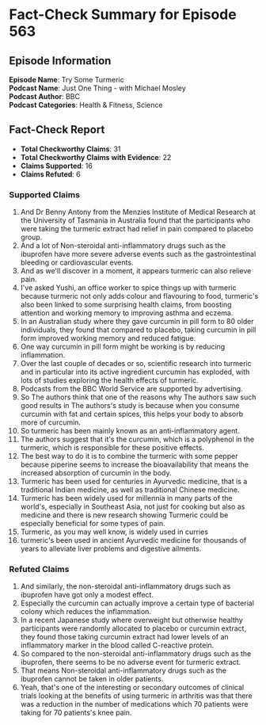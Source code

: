 # Fact-Check Summary for Episode 563

## Episode Information

**Episode Name**: Try Some Turmeric  
**Podcast Name**: Just One Thing - with Michael Mosley  
**Podcast Author**: BBC  
**Podcast Categories**: Health & Fitness, Science

## Fact-Check Report

- **Total Checkworthy Claims**: 31
- **Total Checkworthy Claims with Evidence**: 22
- **Claims Supported**: 16
- **Claims Refuted**: 6

### Supported Claims

1. And Dr Benny Antony from the Menzies Institute of Medical Research at the University of Tasmania in Australia found that the participants who were taking the turmeric extract had relief in pain compared to placebo group.
2. And a lot of Non-steroidal anti-inflammatory drugs such as the ibuprofen have more severe adverse events such as the gastrointestinal bleeding or cardiovascular events.
3. And as we'll discover in a moment, it appears turmeric can also relieve pain.
4. I've asked Yushi, an office worker to spice things up with turmeric because turmeric not only adds colour and flavouring to food, turmeric's also been linked to some surprising health claims, from boosting attention and working memory to improving asthma and eczema.
5. In an Australian study where they gave curcumin in pill form to 80 older individuals, they found that compared to placebo, taking curcumin in pill form improved working memory and reduced fatigue.
6. One way curcumin in pill form might be working is by reducing inflammation.
7. Over the last couple of decades or so, scientific research into turmeric and in particular into its active ingredient curcumin has exploded, with lots of studies exploring the health effects of turmeric.
8. Podcasts from the BBC World Service are supported by advertising.
9. So The authors think that one of the reasons why The authors saw such good results in The authors's study is because when you consume curcumin with fat and certain spices, this helps your body to absorb more of curcumin.
10. So turmeric has been mainly known as an anti-inflammatory agent.
11. The authors suggest that it's the curcumin, which is a polyphenol in the turmeric, which is responsible for these positive effects.
12. The best way to do it is to combine the turmeric with some pepper because piperine seems to increase the bioavailability that means the increased absorption of curcumin in the body.
13. Turmeric has been used for centuries in Ayurvedic medicine, that is a traditional Indian medicine, as well as traditional Chinese medicine.
14. Turmeric has been widely used for millennia in many parts of the world's, especially in Southeast Asia, not just for cooking but also as medicine and there is new research showing Turmeric could be especially beneficial for some types of pain.
15. Turmeric, as you may well know, is widely used in curries
16. turmeric's been used in ancient Ayurvedic medicine for thousands of years to alleviate liver problems and digestive ailments.

### Refuted Claims

1. And similarly, the non-steroidal anti-inflammatory drugs such as ibuprofen have got only a modest effect.
2. Especially the curcumin can actually improve a certain type of bacterial colony which reduces the inflammation.
3. In a recent Japanese study where overweight but otherwise healthy participants were randomly allocated to placebo or curcumin extract, they found those taking curcumin extract had lower levels of an inflammatory marker in the blood called C-reactive protein.
4. So compared to the non-steroidal anti-inflammatory drugs such as the ibuprofen, there seems to be no adverse event for turmeric extract.
5. That means Non-steroidal anti-inflammatory drugs such as the ibuprofen cannot be taken in older patients.
6. Yeah, that's one of the interesting or secondary outcomes of clinical trials looking at the benefits of using turmeric in arthritis was that there was a reduction in the number of medications which 70 patients were taking for 70 patients's knee pain.
